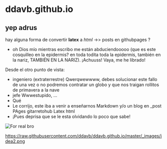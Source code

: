 # ddavb.github.io

## yep adrus

hay alguna forma de convertir **latex** a *html* ->> posts en githubpages ?

- oh Dios mío mientras escribo me están abduciendooooo (que es este cosquilleo en la epidermis? en toda todita toda la epidermis, también en la nariz, TAMBIÉN EN LA NARIZ). ¡Achuuss! Vaya, me he librado!

Desde el otro punto de vista:
- ingeniero (extraterrestre) Qwerqwewwww, debes solucionar este fallo de una vez o no podremos contratar un globo y que nos traigan rollitos de primavera a la nave
- jefe Wwwestupido, ...
- Qué
- Le corrijo, este iba a venir a enseñarnos Markdown y/o un blog en _post PAges gitarretohub Latex html
- ¡Pues deprisa que se le esta olvidando lo poco que sabe!

![For real bro](/ddavb.github.io/master/_images/idea2.png)

https://raw.githubusercontent.com/ddavb/ddavb.github.io/master/_images/idea2.png

